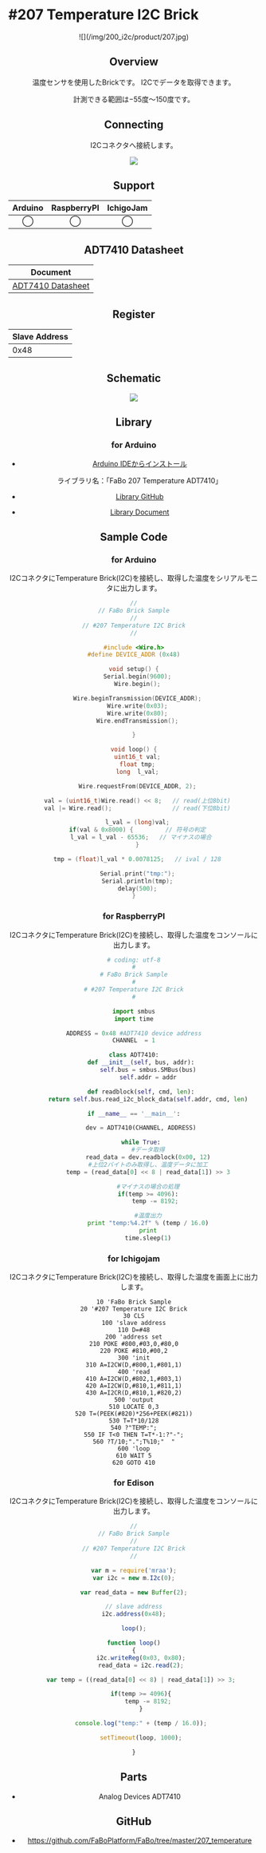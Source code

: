 # #207 Temperature I2C Brick

<center>![](/img/200_i2c/product/207.jpg)
<!--COLORME-->

## Overview
温度センサを使用したBrickです。
I2Cでデータを取得できます。

計測できる範囲は−55度〜150度です。

## Connecting
I2Cコネクタへ接続します。

![](/img/200_i2c/connect/207_temperature_connect.jpg)

## Support
|Arduino|RaspberryPI|IchigoJam|
|:--:|:--:|:--:|
|◯|◯|◯|

## ADT7410 Datasheet
| Document |
| -- |
| [ADT7410 Datasheet](http://www.analog.com/media/en/technical-documentation/data-sheets/ADT7410.pdf) |

## Register
| Slave Address |
| -- |
| 0x48 |

## Schematic
![](/img/200_i2c/schematic/207_temperature.png)

## Library
### for Arduino
- [Arduino IDEからインストール](http://fabo.io/library_install.html)

  ライブラリ名：「FaBo 207 Temperature ADT7410」

- [Library GitHub](https://github.com/FaBoPlatform/FaBoTemperature-ADT7410-Library)
- [Library Document](http://fabo.io/doxygen/FaBoTemperature-ADT7410-Library/)

## Sample Code
### for Arduino
I2CコネクタにTemperature Brick(I2C)を接続し、取得した温度をシリアルモニタに出力します。
```c
//
// FaBo Brick Sample
//
// #207 Temperature I2C Brick
//

#include <Wire.h>
#define DEVICE_ADDR (0x48)

void setup() {
  Serial.begin(9600);
  Wire.begin();

  Wire.beginTransmission(DEVICE_ADDR);
  Wire.write(0x03);
  Wire.write(0x80);
  Wire.endTransmission();

}

void loop() {
  uint16_t val;
  float tmp;
  long  l_val;

  Wire.requestFrom(DEVICE_ADDR, 2);

  val = (uint16_t)Wire.read() << 8;   // read(上位8bit)
  val |= Wire.read();                 // read(下位8bit)

  l_val = (long)val;
  if(val & 0x8000) {         // 符号の判定
    l_val = l_val - 65536;   // マイナスの場合
  }

  tmp = (float)l_val * 0.0078125;   // ival / 128

  Serial.print("tmp:");
  Serial.println(tmp);
  delay(500);
}

```

### for RaspberryPI
I2CコネクタにTemperature Brick(I2C)を接続し、取得した温度をコンソールに出力します。

```python
# coding: utf-8
#
# FaBo Brick Sample
#
# #207 Temperature I2C Brick
#

import smbus
import time

ADDRESS = 0x48 #ADT7410 device address
CHANNEL  = 1

class ADT7410:
    def __init__(self, bus, addr):
        self.bus = smbus.SMBus(bus)
        self.addr = addr

    def readblock(self, cmd, len):
        return self.bus.read_i2c_block_data(self.addr, cmd, len)

if __name__ == '__main__':

    dev = ADT7410(CHANNEL, ADDRESS)

    while True:
        #データ取得
        read_data = dev.readblock(0x00, 12)
        #上位2バイトのみ取得し、温度データに加工
        temp = (read_data[0] << 8 | read_data[1]) >> 3

        #マイナスの場合の処理
        if(temp >= 4096):
            temp -= 8192;

        #温度出力
        print "temp:%4.2f" % (temp / 16.0)
        print
        time.sleep(1)
```
### for Ichigojam
I2CコネクタにTemperature Brick(I2C)を接続し、取得した温度を画面上に出力します。
```
10 'FaBo Brick Sample
20 '#207 Temperature I2C Brick
30 CLS
100 'slave address
110 D=#48
200 'address set
210 POKE #800,#03,0,#80,0
220 POKE #810,#00,2
300 'init
310 A=I2CW(D,#800,1,#801,1)
400 'read
410 A=I2CW(D,#802,1,#803,1)
420 A=I2CW(D,#810,1,#811,1)
430 A=I2CR(D,#810,1,#820,2)
500 'output
510 LOCATE 0,3
520 T=(PEEK(#820)*256+PEEK(#821))
530 T=T*10/128
540 ?"TEMP:";
550 IF T<0 THEN T=T*-1:?"-";
560 ?T/10;".";T%10;"  "
600 'loop
610 WAIT 5
620 GOTO 410
```


### for Edison
I2CコネクタにTemperature Brick(I2C)を接続し、取得した温度をコンソールに出力します。
```javascript
//
// FaBo Brick Sample
//
// #207 Temperature I2C Brick
//

var m = require('mraa');
var i2c = new m.I2c(0);

var read_data = new Buffer(2);

// slave address
i2c.address(0x48);

loop();

function loop()
{
    i2c.writeReg(0x03, 0x80);
    read_data = i2c.read(2);

    var temp = ((read_data[0] << 8) | read_data[1]) >> 3;

    if(temp >= 4096){
        temp -= 8192;
    }

    console.log("temp:" + (temp / 16.0));

    setTimeout(loop, 1000);

}

```

## Parts
- Analog Devices ADT7410

## GitHub
- https://github.com/FaBoPlatform/FaBo/tree/master/207_temperature
